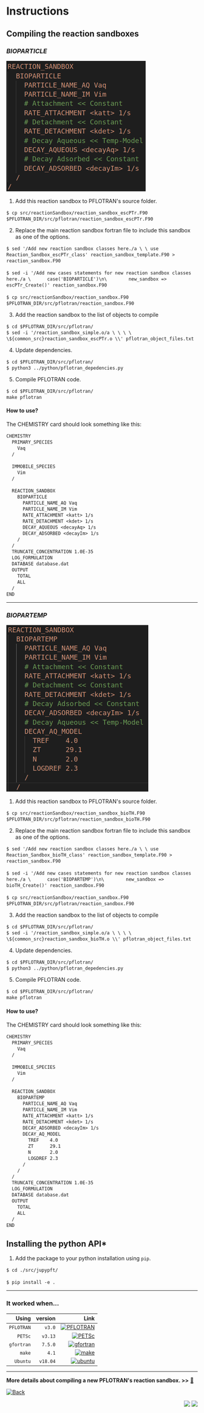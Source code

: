 <link rel="shortcut icon" type="image/x-icon" href="./images/favicon.png">

# Instructions

## Compiling the reaction sandboxes 

### *BIOPARTICLE*

[![CARD](./images/bioparticle_struc.png)](https://www.pflotran.org/)

1. Add this reaction sandbox to PFLOTRAN's source folder.
```
$ cp src/reactionSandbox/reaction_sandbox_escPTr.F90  $PFLOTRAN_DIR/src/pflotran/reaction_sandbox_escPTr.F90
```
2. Replace the main reaction sandbox fortran file to include this sandbox as one of the options.
```
$ sed '/Add new reaction sandbox classes here./a \ \ use Reaction_Sandbox_escPTr_class' reaction_sandbox_template.F90 > reaction_sandbox.F90

$ sed -i '/Add new cases statements for new reaction sandbox classes here./a \      case('BIOPARTICLE')\n\        new_sandbox => escPTr_Create()' reaction_sandbox.F90

$ cp src/reactionSandbox/reaction_sandbox.F90  $PFLOTRAN_DIR/src/pflotran/reaction_sandbox.F90
```
3. Add the reaction sandbox to the list of objects to compile
```
$ cd $PFLOTRAN_DIR/src/pflotran/
$ sed -i '/reaction_sandbox_simple.o/a \ \ \ \ \${common_src}reaction_sandbox_escPTr.o \\' pflotran_object_files.txt
```
4. Update dependencies.
```
$ cd $PFLOTRAN_DIR/src/pflotran/
$ python3 ../python/pflotran_depedencies.py
```
5. Compile PFLOTRAN code.
```
$ cd $PFLOTRAN_DIR/src/pflotran/
make pflotran
```

#### **How to use?**

The CHEMISTRY card should look something like this:

```
CHEMISTRY
  PRIMARY_SPECIES
    Vaq
  /
  
  IMMOBILE_SPECIES
    Vim
  /

  REACTION_SANDBOX
    BIOPARTICLE
      PARTICLE_NAME_AQ Vaq
      PARTICLE_NAME_IM Vim
      RATE_ATTACHMENT <katt> 1/s
      RATE_DETACHMENT <kdet> 1/s
      DECAY_AQUEOUS <decayAq> 1/s
      DECAY_ADSORBED <decayIm> 1/s
    /
  /
  TRUNCATE_CONCENTRATION 1.0E-35
  LOG_FORMULATION
  DATABASE database.dat
  OUTPUT
    TOTAL
    ALL
  /
END
```
___________

### *BIOPARTEMP*

[![CARD](./images/biopartemp_struc.png)](https://www.pflotran.org/)

1. Add this reaction sandbox to PFLOTRAN's source folder.
```
$ cp src/reactionSandbox/reaction_sandbox_bioTH.F90  $PFLOTRAN_DIR/src/pflotran/reaction_sandbox_bioTH.F90
```
2. Replace the main reaction sandbox fortran file to include this sandbox as one of the options.
```
$ sed '/Add new reaction sandbox classes here./a \ \ use Reaction_Sandbox_bioTH_class' reaction_sandbox_template.F90 > reaction_sandbox.F90

$ sed -i '/Add new cases statements for new reaction sandbox classes here./a \      case('BIOPARTEMP')\n\        new_sandbox => bioTH_Create()' reaction_sandbox.F90

$ cp src/reactionSandbox/reaction_sandbox.F90  $PFLOTRAN_DIR/src/pflotran/reaction_sandbox.F90
```
3. Add the reaction sandbox to the list of objects to compile
```
$ cd $PFLOTRAN_DIR/src/pflotran/
$ sed -i '/reaction_sandbox_simple.o/a \ \ \ \ \${common_src}reaction_sandbox_bioTH.o \\' pflotran_object_files.txt
```
4. Update dependencies.
```
$ cd $PFLOTRAN_DIR/src/pflotran/
$ python3 ../python/pflotran_depedencies.py
```
5. Compile PFLOTRAN code.
```
$ cd $PFLOTRAN_DIR/src/pflotran/
make pflotran
```

#### **How to use?**

The CHEMISTRY card should look something like this:

```
CHEMISTRY
  PRIMARY_SPECIES
    Vaq
  /
  
  IMMOBILE_SPECIES
    Vim
  /

  REACTION_SANDBOX
    BIOPARTEMP
      PARTICLE_NAME_AQ Vaq
      PARTICLE_NAME_IM Vim
      RATE_ATTACHMENT <katt> 1/s
      RATE_DETACHMENT <kdet> 1/s
      DECAY_ADSORBED <decayIm> 1/s
      DECAY_AQ_MODEL
        TREF    4.0
        ZT      29.1
        N       2.0
        LOGDREF 2.3
      /
    /
  /
  TRUNCATE_CONCENTRATION 1.0E-35
  LOG_FORMULATION
  DATABASE database.dat
  OUTPUT
    TOTAL
    ALL
  /
END
```

## Installing the python API*

1. Add the package to your python installation using `pip`.
```
$ cd ./src/jupypft/

$ pip install -e .
```


***

### It worked when...

|Using|version|Link|
|--:|--:|--:|
|`PFLOTRAN`|`v3.0`|[![PFLOTRAN](https://img.shields.io/badge/&#x1f4a7;-PFLOTRAN-blue?style=flat)](https://www.pflotran.org/)|
|`PETSc`|`v3.13`|[![PETSc](https://img.shields.io/badge/&#129518;-PETSc-blue?style=flat)](https://www.mcs.anl.gov/petsc/)|
|`gfortran`|`7.5.0`|[![gfortran](https://img.shields.io/badge/-GNU%20Fortran-A42E2B?style=flat&logo=GNU)](https://gcc.gnu.org/fortran/)|
|`make`|`4.1`|[![make](https://img.shields.io/badge/-GNU%20Make-A42E2B?style=flat&logo=GNU)](https://www.gnu.org/software/make/)|
|`Ubuntu`|`v18.04`|[![ubuntu](https://img.shields.io/badge/-Ubuntu-black?style=flat&logo=ubuntu)](https://ubuntu.com/)|

***

**More details about compiling a new PFLOTRAN's reaction sandbox. >>** [&#128279;](https://bitbucket.org/pflotran/pflotran/wiki/Documentation/ReactionSandbox)

<a href="https://edsaac.github.io/bioparticle/">
	<img alt="Back" src="https://img.shields.io/badge/&#11013;-Go back-purple?style=for-the-badge">
</a>

<p align="right">
    <img src="https://img.shields.io/badge/Works on-my machine-purple?style=for-the-badge">
    <img src="https://img.shields.io/badge/-&#127802;-purple?style=for-the-badge">
</p>